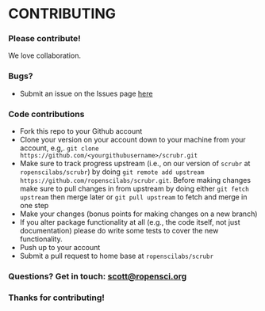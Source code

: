 # CONTRIBUTING #

### Please contribute!

We love collaboration.

### Bugs?

* Submit an issue on the Issues page [here](https://github.com/ropenscilabs/scrubr/issues)

### Code contributions

* Fork this repo to your Github account
* Clone your version on your account down to your machine from your account, e.g,. `git clone https://github.com/<yourgithubusername>/scrubr.git`
* Make sure to track progress upstream (i.e., on our version of `scrubr` at `ropenscilabs/scrubr`) by doing `git remote add upstream https://github.com/ropenscilabs/scrubr.git`. Before making changes make sure to pull changes in from upstream by doing either `git fetch upstream` then merge later or `git pull upstream` to fetch and merge in one step
* Make your changes (bonus points for making changes on a new branch)
* If you alter package functionality at all (e.g., the code itself, not just documentation) 
please do write some tests to cover the new functionality. 
* Push up to your account
* Submit a pull request to home base at `ropenscilabs/scrubr`

### Questions? Get in touch: [scott@ropensci.org](mailto:scott@ropensci.org)

### Thanks for contributing!
